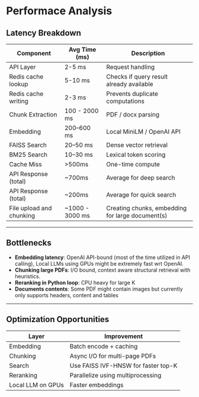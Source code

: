 # Performace Analysis

## Latency Breakdown

| Component | Avg Time (ms) | Description |
|------------|----------------|-------------|
| API Layer | 2-5 ms | Request handling |
| Redis cache lookup | 5-10 ms | Checks if query result already available |
| Redis cache writing | 2-3 ms | Prevents duplicate computations |
| Chunk Extraction | 100 - 2000 ms | PDF / docx parsing |
| Embedding | 200–600 ms | Local MiniLM / OpenAI API |
| FAISS Search | 20–50 ms | Dense vector retrieval |
| BM25 Search | 10–30 ms | Lexical token scoring |
| Cache Miss | >500ms | One-time compute |
| API Response (total) | ~700ms | Average for deep search |
| API Response (total) | ~200ms | Average for quick search |
| File upload and chunking | ~1000 - 3000 ms | Creating chunks, embedding for large document(s) |

---

## **Bottlenecks**

- **Embedding latency**: OpenAI API-bound (most of the time utilized in API calling), Local LLMs using GPUs might be extremely fast wrt OpenAI.
- **Chunking large PDFs**: I/O bound, context aware structural retrieval with heuristics.
- **Reranking in Python loop**: CPU heavy for large K
- **Documents contents**: Some PDF might contain images but currently only supports headers, content and tables

---

## **Optimization Opportunities**

| Layer | Improvement |
|--------|-------------|
| Embedding | Batch encode + caching |
| Chunking | Async I/O for multi-page PDFs |
| Search | Use FAISS IVF-HNSW for faster top-K |
| Reranking | Parallelize using multiprocessing |
| Local LLM on GPUs | Faster embeddings |
